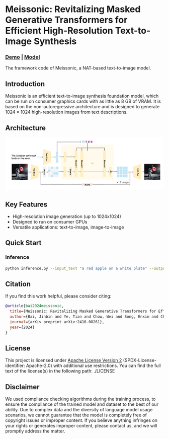 # Meissonic: Revitalizing Masked Generative Transformers for Efficient High-Resolution Text-to-Image Synthesis

### [Demo]([https://arxiv.org/abs/](https://huggingface.co/spaces/AIDC-AI/1B-Meissonic)) | [Model](https://huggingface.co/AIDC-AI/Meissonic)
The framework code of Meissonic, a NAT-based text-to-image model.

<!-- [Meissonic: Revitalizing Masked Generative Transformers for Efficient High-Resolution Text-to-Image Synthesis](https://arxiv.org/abs/)  
 [Jinbin Bai](https://noyii.github.io),
 [Tian Ye](https://owen718.github.io),
 [Wei Chow](https://openreview.net/profile?id=~Wei_Chow1),
 [Enxin Song](https://espere-1119-song.github.io),
 [Qing-Guo Chen](https://scholar.google.com/citations?user=GlqRHLcAAAAJ&hl=en),
 [Xiangtai Li](https://lxtgh.github.io),
 [Zhen Dong](https://dong-zhen.com),
 [Lei Zhu](https://sites.google.com/site/indexlzhu/home),
 [Shuicheng Yan](https://yanshuicheng.info) -->


## Introduction
Meissonic is an efficient text-to-image synthesis foundation model, which can be run on consumer graphics cards with as little as 8 GB of VRAM. It is based on the non-autoregressive architecture and is designed to generate $1024 \times 1024$ high-resolution images from text descriptions. 

<!-- ## Requirements -->

## Architecture

![Architecture](./assets/architecture.png)

## Key Features
- High-resolution image generation (up to 1024x1024)
- Designed to run on consumer GPUs
- Versatile applications: text-to-image, image-to-image


## Quick Start
### Inference
```bash
python inference.py --input_text "a red apple on a white plate" --output_dir ./output
```

## Citation
If you find this work helpful, please consider citing:
```bibtex
@article{bai2024meissonic,
  title={Meissonic: Revitalizing Masked Generative Transformers for Efficient High-Resolution Text-to-Image Synthesis},
  author={Bai, Jinbin and Ye, Tian and Chow, Wei and Song, Enxin and Chen, Qing-Guo and Li, Xiangtai and Dong, Zhen and Zhu, Lei and Yan, Shuicheng},
  journal={arXiv preprint arXiv:2410.08261},
  year={2024}
}
```

## License
This project is licensed under [Apache License Version 2](https://www.apache.org/licenses/LICENSE-2.0.txt ) (SPDX-License-identifier: Apache-2.0) with additional use restrictions. You can find the full text of the license(s) in the following path: ./LICENSE


## Disclaimer
We used compliance checking algorithms during the training process, to ensure the compliance of the trained model and dataset to the best of our ability. Due to complex data and the diversity of language model usage scenarios, we cannot guarantee that the model is completely free of copyright issues or improper content. If you believe anything infringes on your rights or generates improper content, please contact us, and we will promptly address the matter.
